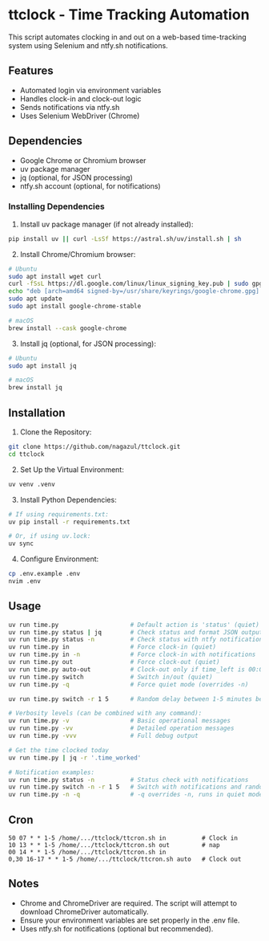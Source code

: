 # ttclock - Time Tracking Automation

This script automates clocking in and out on a web-based time-tracking system using Selenium and ntfy.sh notifications.

## Features

 - Automated login via environment variables
 - Handles clock-in and clock-out logic
 - Sends notifications via ntfy.sh
 - Uses Selenium WebDriver (Chrome)

## Dependencies

- Google Chrome or Chromium browser
- uv package manager
- jq (optional, for JSON processing)
- ntfy.sh account (optional, for notifications)

### Installing Dependencies

1. Install uv package manager (if not already installed):
```bash
pip install uv || curl -LsSf https://astral.sh/uv/install.sh | sh
```

2. Install Chrome/Chromium browser:
```bash
# Ubuntu
sudo apt install wget curl
curl -fSsL https://dl.google.com/linux/linux_signing_key.pub | sudo gpg --dearmor -o /usr/share/keyrings/google-chrome.gpg
echo "deb [arch=amd64 signed-by=/usr/share/keyrings/google-chrome.gpg] http://dl.google.com/linux/chrome/deb/ stable main" | sudo tee /etc/apt/sources.list.d/google-chrome.list
sudo apt update
sudo apt install google-chrome-stable

# macOS
brew install --cask google-chrome
```

3. Install jq (optional, for JSON processing):
```bash
# Ubuntu
sudo apt install jq

# macOS
brew install jq
```

## Installation

1. Clone the Repository:
```bash
git clone https://github.com/nagazul/ttclock.git
cd ttclock
```

2. Set Up the Virtual Environment:
```bash
uv venv .venv
```

3. Install Python Dependencies:
```bash
# If using requirements.txt:
uv pip install -r requirements.txt

# Or, if using uv.lock:
uv sync
```

4. Configure Environment:
```bash
cp .env.example .env
nvim .env
```

## Usage

```bash
uv run time.py                    # Default action is 'status' (quiet)
uv run time.py status | jq        # Check status and format JSON output
uv run time.py status -n          # Check status with ntfy notifications
uv run time.py in                 # Force clock-in (quiet)
uv run time.py in -n              # Force clock-in with notifications
uv run time.py out                # Force clock-out (quiet)
uv run time.py auto-out           # Clock-out only if time_left is 00:00:00 
uv run time.py switch             # Switch in/out (quiet)
uv run time.py -q                 # Force quiet mode (overrides -n)

uv run time.py switch -r 1 5      # Random delay between 1-5 minutes before switch

# Verbosity levels (can be combined with any command):
uv run time.py -v                 # Basic operational messages
uv run time.py -vv                # Detailed operation messages
uv run time.py -vvv               # Full debug output

# Get the time clocked today
uv run time.py | jq -r '.time_worked'

# Notification examples:
uv run time.py status -n          # Status check with notifications
uv run time.py switch -n -r 1 5   # Switch with notifications and random delay
uv run time.py -n -q              # -q overrides -n, runs in quiet mode
```

## Cron

```
50 07 * * 1-5 /home/.../ttclock/ttcron.sh in          # Clock in
10 13 * * 1-5 /home/.../ttclock/ttcron.sh out         # nap
00 14 * * 1-5 /home/.../ttclock/ttcron.sh in
0,30 16-17 * * 1-5 /home/.../ttclock/ttcron.sh auto   # Clock out
```

## Notes

 - Chrome and ChromeDriver are required. The script will attempt to download ChromeDriver automatically.
 - Ensure your environment variables are set properly in the .env file.
 - Uses ntfy.sh for notifications (optional but recommended).

